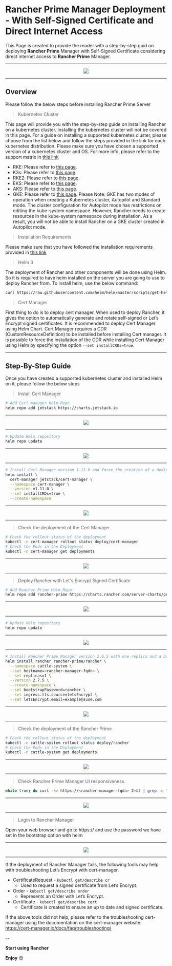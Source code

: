 # Rancher Prime Manager Deployment - With Self-Signed Certificate and Direct Internet Access

This Page is created to provide the reader with a step-by-step guid on deploying **Rancher Prime** Manager with Self-Signed Certificate considering direct internet access to **Rancher Prime** Manager.

---

<p align="center">
    <img src="Images/IntroPic.png">
</p>

---

## Overview

Please follow the below steps before installing Rancher Prime Server

> Kubernetes Cluster

This page will provide you with the step-by-step guide on installing Rancher on a kubernetes cluster. Installing the kubernetes cluster will not be covered in this page. For a guide on installing a supported kubernetes cluster, please choose from the list below and follow the steps provided in the link for each kubernetes distribution. Please make sure you have chosen a supported version of a kubernetes cluster and OS. For more info, please refer to the support matrix in [this link](https://www.suse.com/suse-rancher/support-matrix/all-supported-versions/rancher-v2-8-2/)
- RKE: Please refer to [this page](https://ranchermanager.docs.rancher.com/how-to-guides/new-user-guides/infrastructure-setup/ha-rke1-kubernetes-cluster).
- K3s: Please refer to [this page](https://ranchermanager.docs.rancher.com/how-to-guides/new-user-guides/infrastructure-setup/ha-k3s-kubernetes-cluster).
- RKE2: Please refer to [this page](https://ranchermanager.docs.rancher.com/how-to-guides/new-user-guides/infrastructure-setup/ha-rke2-kubernetes-cluster).
- EKS: Please refer to [this page](https://ranchermanager.docs.rancher.com/getting-started/installation-and-upgrade/install-upgrade-on-a-kubernetes-cluster/rancher-on-amazon-eks).
- AKS: Please refer to [this page](https://ranchermanager.docs.rancher.com/getting-started/installation-and-upgrade/install-upgrade-on-a-kubernetes-cluster/rancher-on-aks).
- GKE: Please refer to [this page](https://ranchermanager.docs.rancher.com/getting-started/installation-and-upgrade/install-upgrade-on-a-kubernetes-cluster/rancher-on-gke). Please Note: GKE has two modes of operation when creating a Kubernetes cluster, Autopilot and Standard mode. The cluster configuration for Autopilot mode has restrictions on editing the kube-system namespace. However, Rancher needs to create resources in the kube-system namespace during installation. As a result, you will not be able to install Rancher on a GKE cluster created in Autopilot mode.

> Installation Requirements 

Please make sure that you have followed the installation requirements provided in [this link](/README.md#installation-requirements)

> Helm 3

The deployment of Rancher and other components will be done using Helm. So it is required to have helm installed on the server you are going to use to deploy Rancher from. To install helm, use the below command:

```bash
curl https://raw.githubusercontent.com/helm/helm/master/scripts/get-helm-3 | bash
```

> Cert Manager

First thing to do is to deploy cert manager. When used to deploy Rancher, it gives the option to automatically generate and rotate self-signed or Let’s Encrypt signed certificates. It is recommended to deploy Cert Manager using Helm Chart. Cert Manager requires a CDR (CustomResourceDefinition) to be installed before installing Cert manager. It is possible to force the installation of the CDR while installing Cert Manager using Helm by specifying the option `--set installCRDs=true`.

---

## Step-By-Step Guide

Once you have created a supported kubernetes cluster and installed Helm on it, please follow the below steps

> Install Cert Manager

```bash
# Add Cert manager Helm Repo
helm repo add jetstack https://charts.jetstack.io
```

---

<p align="center">
    <img src="Images/AddCertManagerHelmRepo.png">
</p>

---

```bash
# Update Helm repository
helm repo update
```

---

<p align="center">
    <img src="Images/UpdateHelmRepo01.png">
</p>

---

```bash
# Install Cert Manager version 1.11.0 and force the creation of a dedicated namespace and CDRs
helm install \
  cert-manager jetstack/cert-manager \
  --namespace cert-manager \
  --version v1.11.0 \
  --set installCRDs=true \
  --create-namespace
```

---

<p align="center">
    <img src="Images/InstallCertManager.png">
</p>

---

> Check the deployment of the Cert Manager

```bash
# Check the rollout status of the deployment
kubectl -n cert-manager rollout status deploy/cert-manager
# Check the Pods in the Deployment
kubectl -n cert-manager get deployments
```

---

<p align="center">
    <img src="Images/CheckCertManagerDeployment.png">
</p>

---

> Deploy Rancher with Let's Encrypt Signed Certificate

```bash
# Add Rancher Prime Helm Repo
helm repo add rancher-prime https://charts.rancher.com/server-charts/prime
```

---

<p align="center">
    <img src="Images/AddRancherManagerHelmRepo.png">
</p>

---

```bash
# Update Helm repository
helm repo update
```

---

<p align="center">
    <img src="Images/UpdateHelmRepo02.png">
</p>

---

```bash
# Install Rancher Prime Manager version 2.6.5 with one replica and a bootstrap password of rancher and use a let's Encrypt Signed Cert and force the creation of a dedicated namespace. Note that with Let's Encrypt a working email must be provided
helm install rancher rancher-prime/rancher \
  --namespace cattle-system \
  --set hostname=<rancher-manager-fqdn> \
  --set replicas=1 \
  --version 2.7.5 \
  --create-namespace \
  --set bootstrapPassword=rancher \
  --set ingress.tls.source=letsEncrypt \
  --set letsEncrypt.email=example@suse.com 
```

---

<p align="center">
    <img src="Images/InstallRancherManager.png">
</p>

---

> Check the deployment of the Rancher Prime

```bash
# Check the rollout status of the deployment
kubectl -n cattle-system rollout status deploy/rancher
# Check the Pods in the Deployment
kubectl -n cattle-system get deployments
```

---

<p align="center">
    <img src="Images/CheckRancherManagerDeployment.png">
</p>

---

> Check Rancher Prime Manager UI responsiveness

```bash
while true; do curl -kv https://<rancher-manager-fqdn> 2>&1 | grep -q "dynamiclistener-ca"; if [ $? != 0 ]; then echo "Rancher Prime Manager UI is not responsive yet"; sleep 5; continue; fi; break; done; echo "Rancher Prime Manager UI is now responsive, Your Rancher Deployment is Ready";
```

---

<p align="center">
    <img src="Images/CheckRancherUI.png">
</p>

---

> Login to Rancher Manager

Open your web browser and go to https://<rancher-manager-fqdn> and use the password we have set in the bootstrap option with helm 

---

<p align="center">
    <img src="Images/RancherInitUI.png">
</p>

---

If the deployment of Rancher Manager fails, the following tools may help with troubleshooting Let’s Encrypt with cert-manager.
- CertificateRequest - `kubectl get/describe cr`
  - Used to request a signed certificate from Let’s Encrypt.
- Order - `kubectl get/describe order`
  - Represents an Order with Let’s Encrypt.
- Certificate - `kubectl get/describe cert`
  - Certificate is created to ensure an up to date and signed certificate.

If the above tools did not help, please refer to the troubleshooting cert-manager using the documentation on the cert-manager website: https://cert-manager.io/docs/faq/troubleshooting/

--

**Start using Rancher**

**Enjoy** :blush: